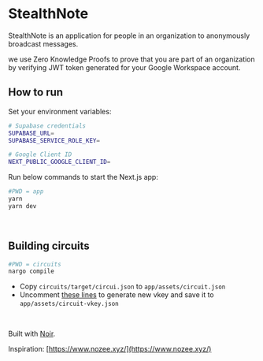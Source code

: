 # StealthNote

StealthNote is an application for people in an organization to anonymously broadcast messages.

we use Zero Knowledge Proofs to prove that you are part of an organization by verifying JWT token generated for your Google Workspace account.

## How to run

Set your environment variables:
```sh
# Supabase credentials
SUPABASE_URL=
SUPABASE_SERVICE_ROLE_KEY=

# Google Client ID
NEXT_PUBLIC_GOOGLE_CLIENT_ID=
```

Run below commands to start the Next.js app:
```sh
#PWD = app
yarn
yarn dev
```

<br />

## Building circuits

```sh
#PWD = circuits
nargo compile
```

- Copy `circuits/target/circui.json` to `app/assets/circuit.json`
- Uncomment [these lines](./app/lib/utils.ts#L13) to generate new vkey and save it to `app/assets/circuit-vkey.json`

<br />

Built with [Noir](https://www.noir-lang.org/). 

Inspiration: [https://www.nozee.xyz/](https://www.nozee.xyz/)
